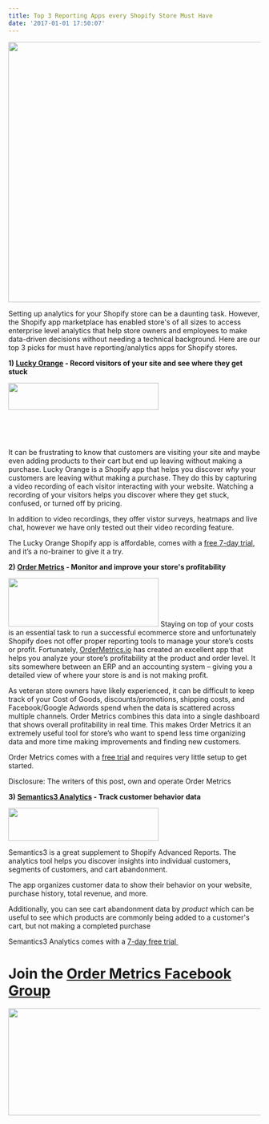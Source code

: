 ```yaml
---
title: Top 3 Reporting Apps every Shopify Store Must Have
date: '2017-01-01 17:50:07'
---
```


<img class="alignnone wp-image-84 size-large" src="http://www.ordermetrics.io/wordpress/wp-content/uploads/2017/01/hpjsku2uysu-carlos-muza-1024x729.jpg" width="730" height="520" />

Setting up analytics for your Shopify store can be a daunting task. However, the Shopify app marketplace has enabled store's of all sizes to access enterprise level analytics that help store owners and employees to make data-driven decisions without needing a technical background. Here are our top 3 picks for must have reporting/analytics apps for Shopify stores.

<strong>1) <a href="https://apps.shopify.com/lucky-orange" target="_blank" rel="noopener noreferrer">Lucky Orange</a> - Record visitors of your site and see where they get stuck</strong>

<a href="https://apps.shopify.com/lucky-orange" target="_blank" rel="noopener noreferrer"><img class="alignleft wp-image-75 size-medium" src="http://www.ordermetrics.io/wordpress/wp-content/uploads/2017/01/luckyorange_wordmark_transparent-300x54.png" width="300" height="54" /></a>

&nbsp;

&nbsp;

It can be frustrating to know that customers are visiting your site and maybe even adding products to their cart but end up leaving without making a purchase. Lucky Orange is a Shopify app that helps you discover <em>why </em>your customers are leaving withut making a purchase. They do this by capturing a video recording of each visitor interacting with your website. Watching a recording of your visitors helps you discover where they get stuck, confused, or turned off by pricing.

In addition to video recordings, they offer vistor surveys, heatmaps and live chat, however we have only tested out their video recording feature.

The Lucky Orange Shopify app is affordable, comes with a <a href="https://apps.shopify.com/lucky-orange" target="_blank" rel="noopener noreferrer">free 7-day trial</a>, and it’s a no-brainer to give it a try.

<strong>2) <a href="https://apps.shopify.com/order-metrics-profit-analytics" target="_blank" rel="noopener noreferrer">Order Metrics</a> - Monitor and improve your store's </strong><b>profitability</b>

<img class="alignnone wp-image-91 size-medium" src="http://www.ordermetrics.io/wordpress/wp-content/uploads/2017/01/splash-300x97.png" width="300" height="97" />
Staying on top of your costs is an essential task to run a successful ecommerce store and unfortunately Shopify does not offer proper reporting tools to manage your store’s costs or profit. Fortunately, <a href="http://www.OrderMetrics.io">OrderMetrics.io</a> has created an excellent app that helps you analyze your store’s profitability at the product and order level. It sits somewhere between an ERP and an accounting system – giving you a detailed view of where your store is and is not making profit.

As veteran store owners have likely experienced, it can be difficult to keep track of your Cost of Goods, discounts/promotions, shipping costs, and Facebook/Google Adwords spend when the data is scattered across multiple channels. Order Metrics combines this data into a single dashboard that shows overall profitability in real time. This makes Order Metrics it an extremely useful tool for store’s who want to spend less time organizing data and more time making improvements and finding new customers.

Order Metrics comes with a <a href="https://apps.shopify.com/order-metrics-profit-analytics" target="_blank" rel="noopener noreferrer">free trial</a> and requires very little setup to get started.

Disclosure: The writers of this post, own and operate Order Metrics

<strong>3) <a href="https://apps.shopify.com/hits-analytics" target="_blank" rel="noopener noreferrer">Semantics3 Analytics</a> - Track customer behavior data </strong>

<a href="https://apps.shopify.com/hits-analytics" target="_blank" rel="noopener noreferrer"><img class="alignnone wp-image-76 size-medium" src="http://www.ordermetrics.io/wordpress/wp-content/uploads/2017/01/semantics3Logo-300x66.png" width="300" height="66" /></a>

Semantics3 is a great supplement to Shopify Advanced Reports. The analytics tool helps you discover insights into individual customers, segments of customers, and cart abandonment.

The app organizes customer data to show their behavior on your website, purchase history, total revenue, and more.

Additionally, you can see cart abandonment data by <em>product</em> which can be useful to see which products are commonly being added to a customer's cart, but not making a completed purchase

Semantics3 Analytics comes with a <a href="https://apps.shopify.com/hits-analytics" target="_blank" rel="noopener noreferrer">7-day free trial </a>
<h1>Join the <a href="https://www.facebook.com/groups/ordermetrics/" target="_blank" rel="noopener noreferrer">Order Metrics Facebook Group</a></h1>
<a href="https://www.facebook.com/groups/ordermetrics/" target="_blank" rel="noopener noreferrer"><img class="alignleft wp-image-270 size-full" src="https://www.ordermetrics.io/wordpress/wp-content/uploads/2017/09/facebook-e1506716574831.png" alt="" width="645" height="214" /></a>
